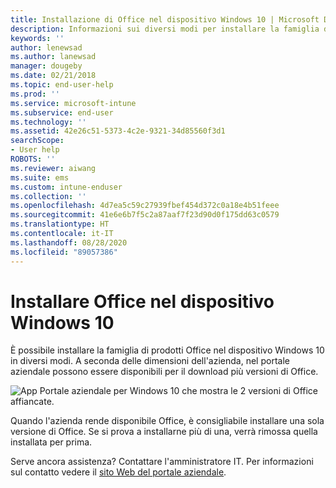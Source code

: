 ```yaml
---
title: Installazione di Office nel dispositivo Windows 10 | Microsoft Docs
description: Informazioni sui diversi modi per installare la famiglia di prodotti Office nel dispositivo Windows 10. Vedere le opzioni di supporto aggiuntive disponibili per l'azienda.
keywords: ''
author: lenewsad
ms.author: lanewsad
manager: dougeby
ms.date: 02/21/2018
ms.topic: end-user-help
ms.prod: ''
ms.service: microsoft-intune
ms.subservice: end-user
ms.technology: ''
ms.assetid: 42e26c51-5373-4c2e-9321-34d85560f3d1
searchScope:
- User help
ROBOTS: ''
ms.reviewer: aiwang
ms.suite: ems
ms.custom: intune-enduser
ms.collection: ''
ms.openlocfilehash: 4d7ea5c59c27939fbef454d372c0a18e4b51feee
ms.sourcegitcommit: 41e6e6b7f5c2a87aaf7f23d90d0f175dd63c0579
ms.translationtype: HT
ms.contentlocale: it-IT
ms.lasthandoff: 08/28/2020
ms.locfileid: "89057386"
---
```

# <a name="install-office-on-your-windows-10-device"></a>Installare Office nel dispositivo Windows 10

È possibile installare la famiglia di prodotti Office nel dispositivo Windows 10 in diversi modi. A seconda delle dimensioni dell'azienda, nel portale aziendale possono essere disponibili per il download più versioni di Office.

![App Portale aziendale per Windows 10 che mostra le 2 versioni di Office affiancate.](./media/multiple-office-installs-cp-win10.png)

Quando l'azienda rende disponibile Office, è consigliabile installare una sola versione di Office. Se si prova a installarne più di una, verrà rimossa quella installata per prima.

Serve ancora assistenza? Contattare l'amministratore IT. Per informazioni sul contatto vedere il [sito Web del portale aziendale](https://go.microsoft.com/fwlink/?linkid=2010980).
